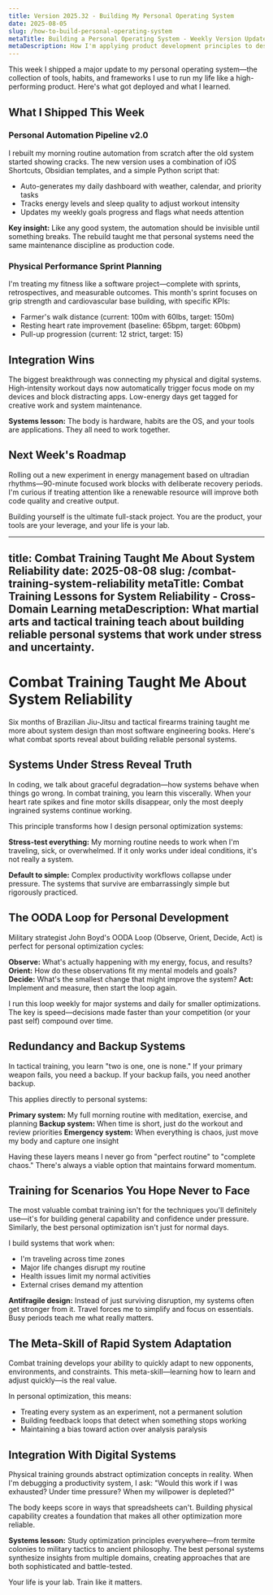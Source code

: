 ```yaml
---
title: Version 2025.32 - Building My Personal Operating System
date: 2025-08-05
slug: /how-to-build-personal-operating-system
metaTitle: Building a Personal Operating System - Weekly Version Update
metaDescription: How I'm applying product development principles to design my life like software, with weekly version updates and systematic optimization experiments.
---
```


This week I shipped a major update to my personal operating system—the collection of tools, habits, and frameworks I use to run my life like a high-performing product. Here's what got deployed and what I learned.

## What I Shipped This Week

### Personal Automation Pipeline v2.0

I rebuilt my morning routine automation from scratch after the old system started showing cracks. The new version uses a combination of iOS Shortcuts, Obsidian templates, and a simple Python script that:

- Auto-generates my daily dashboard with weather, calendar, and priority tasks
- Tracks energy levels and sleep quality to adjust workout intensity
- Updates my weekly goals progress and flags what needs attention

**Key insight:** Like any good system, the automation should be invisible until something breaks. The rebuild taught me that personal systems need the same maintenance discipline as production code.

### Physical Performance Sprint Planning

I'm treating my fitness like a software project—complete with sprints, retrospectives, and measurable outcomes. This month's sprint focuses on grip strength and cardiovascular base building, with specific KPIs:

- Farmer's walk distance (current: 100m with 60lbs, target: 150m)
- Resting heart rate improvement (baseline: 65bpm, target: 60bpm)
- Pull-up progression (current: 12 strict, target: 15)

## Integration Wins

The biggest breakthrough was connecting my physical and digital systems. High-intensity workout days now automatically trigger focus mode on my devices and block distracting apps. Low-energy days get tagged for creative work and system maintenance.

**Systems lesson:** The body is hardware, habits are the OS, and your tools are applications. They all need to work together.

## Next Week's Roadmap

Rolling out a new experiment in energy management based on ultradian rhythms—90-minute focused work blocks with deliberate recovery periods. I'm curious if treating attention like a renewable resource will improve both code quality and creative output.

Building yourself is the ultimate full-stack project. You are the product, your tools are your leverage, and your life is your lab.

---
title: Combat Training Taught Me About System Reliability
date: 2025-08-08
slug: /combat-training-system-reliability
metaTitle: Combat Training Lessons for System Reliability - Cross-Domain Learning
metaDescription: What martial arts and tactical training teach about building reliable personal systems that work under stress and uncertainty.
---

# Combat Training Taught Me About System Reliability

Six months of Brazilian Jiu-Jitsu and tactical firearms training taught me more about system design than most software engineering books. Here's what combat sports reveal about building reliable personal systems.

## Systems Under Stress Reveal Truth

In coding, we talk about graceful degradation—how systems behave when things go wrong. In combat training, you learn this viscerally. When your heart rate spikes and fine motor skills disappear, only the most deeply ingrained systems continue working.

This principle transforms how I design personal optimization systems:

**Stress-test everything:** My morning routine needs to work when I'm traveling, sick, or overwhelmed. If it only works under ideal conditions, it's not really a system.

**Default to simple:** Complex productivity workflows collapse under pressure. The systems that survive are embarrassingly simple but rigorously practiced.

## The OODA Loop for Personal Development

Military strategist John Boyd's OODA Loop (Observe, Orient, Decide, Act) is perfect for personal optimization cycles:

**Observe:** What's actually happening with my energy, focus, and results?
**Orient:** How do these observations fit my mental models and goals?
**Decide:** What's the smallest change that might improve the system?
**Act:** Implement and measure, then start the loop again.

I run this loop weekly for major systems and daily for smaller optimizations. The key is speed—decisions made faster than your competition (or your past self) compound over time.

## Redundancy and Backup Systems

In tactical training, you learn "two is one, one is none." If your primary weapon fails, you need a backup. If your backup fails, you need another backup.

This applies directly to personal systems:

**Primary system:** My full morning routine with meditation, exercise, and planning
**Backup system:** When time is short, just do the workout and review priorities
**Emergency system:** When everything is chaos, just move my body and capture one insight

Having these layers means I never go from "perfect routine" to "complete chaos." There's always a viable option that maintains forward momentum.

## Training for Scenarios You Hope Never to Face

The most valuable combat training isn't for the techniques you'll definitely use—it's for building general capability and confidence under pressure. Similarly, the best personal optimization isn't just for normal days.

I build systems that work when:
- I'm traveling across time zones
- Major life changes disrupt my routine
- Health issues limit my normal activities
- External crises demand my attention

**Antifragile design:** Instead of just surviving disruption, my systems often get stronger from it. Travel forces me to simplify and focus on essentials. Busy periods teach me what really matters.

## The Meta-Skill of Rapid System Adaptation

Combat training develops your ability to quickly adapt to new opponents, environments, and constraints. This meta-skill—learning how to learn and adjust quickly—is the real value.

In personal optimization, this means:
- Treating every system as an experiment, not a permanent solution
- Building feedback loops that detect when something stops working
- Maintaining a bias toward action over analysis paralysis

## Integration With Digital Systems

Physical training grounds abstract optimization concepts in reality. When I'm debugging a productivity system, I ask: "Would this work if I was exhausted? Under time pressure? When my willpower is depleted?"

The body keeps score in ways that spreadsheets can't. Building physical capability creates a foundation that makes all other optimization more reliable.

**Systems lesson:** Study optimization principles everywhere—from termite colonies to military tactics to ancient philosophy. The best personal systems synthesize insights from multiple domains, creating approaches that are both sophisticated and battle-tested.

Your life is your lab. Train like it matters.